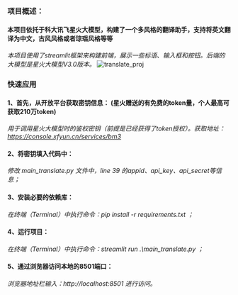 ### 项目概述：
#### 本项目依托于科大讯飞星火大模型，构建了一个多风格的翻译助手，支持将英文翻译为中文，古风风格或者琼瑶风格等等
*本项目使用了streamlit框架来构建前端，展示一些标语、输入框和按钮。后端的大模型是星火大模型V3.0版本。*
![translate_proj](https://github.com/xkliu-only/translate_in_many_style/assets/134579904/0b00ad06-40ed-4562-94ef-7a3e68e04347)


### 快速应用

#### 1、首先，从开放平台获取密钥信息： (星火赠送的有免费的token量，个人最高可获取210万token)
*用于调用星火大模型时的鉴权密钥（前提是已经获得了token授权）。获取地址：https://console.xfyun.cn/services/bm3*

#### 2、将密钥填入代码中：
*修改 main_translate.py 文件中，line 39 的appid、api_key、api_secret等信息；*
#### 3、安装必要的依赖库： 
*在终端（Terminal）中执行命令：pip install -r requirements.txt ；*
#### 4、运行项目：
*在终端（Terminal）中执行命令：streamlit run .\main_translate.py  ；*
#### 5、通过浏览器访问本地的8501端口： 
*浏览器地址栏输入：http://localhost:8501  进行访问。*
